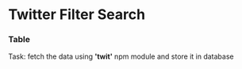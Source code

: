 # Twitter Filter Search

### Table 
Task: fetch the data using **'twit'** npm module and store it in database
